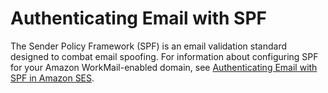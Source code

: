 # Authenticating Email with SPF<a name="authenticate_domain"></a>

The Sender Policy Framework \(SPF\) is an email validation standard designed to combat email spoofing\. For information about configuring SPF for your Amazon WorkMail\-enabled domain, see [Authenticating Email with SPF in Amazon SES](https://docs.aws.amazon.com/ses/latest/DeveloperGuide/spf.html)\.